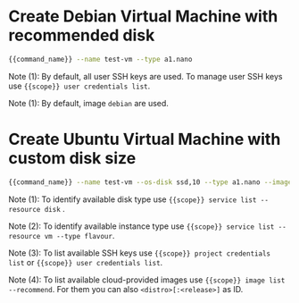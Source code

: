 # Create Debian Virtual Machine with recommended disk

```bash
{{command_name}} --name test-vm --type a1.nano
```

Note (1): By default, all user SSH keys are used. To manage user SSH keys use ```{{scope}} user credentials list```.

Note (1): By default, image ```debian```  are used.

# Create Ubuntu Virtual Machine with custom disk size

```bash
{{command_name}} --name test-vm --os-disk ssd,10 --type a1.nano --image debian --ssh my-ssh
```

Note (1): To identify available disk type use ```{{scope}} service list --resource disk``` .

Note (2): To identify available instance type use ```{{scope}} service list --resource vm --type flavour```.

Note (3): To list available SSH keys use ```{{scope}} project credentials list``` or ```{{scope}} user credentials list```.

Note (4): To list available cloud-provided images use ```{{scope}} image list --recommend```.
          For them you can also ```<distro>[:<release>]``` as ID.